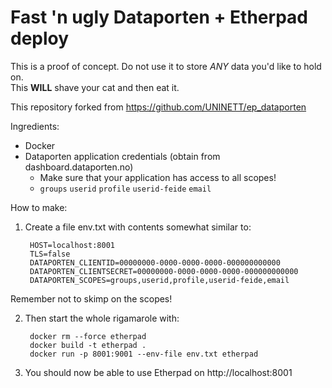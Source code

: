 # Fast 'n ugly Dataporten + Etherpad deploy

This is a proof of concept.  Do not use it to store *ANY* data you'd like to hold on.  
This **WILL** shave your cat and then eat it.

This repository forked from https://github.com/UNINETT/ep_dataporten

Ingredients:

- Docker
- Dataporten application credentials (obtain from dashboard.dataporten.no)
	- Make sure that your application has access to all scopes!
	- `groups` `userid` `profile` `userid-feide` `email`

How to make:

1. Create a file env.txt with contents somewhat similar to:

		HOST=localhost:8001
		TLS=false
		DATAPORTEN_CLIENTID=00000000-0000-0000-0000-000000000000
		DATAPORTEN_CLIENTSECRET=00000000-0000-0000-0000-000000000000
		DATAPORTEN_SCOPES=groups,userid,profile,userid-feide,email

Remember not to skimp on the scopes!

2. Then start the whole rigamarole with:

		docker rm --force etherpad
		docker build -t etherpad .
		docker run -p 8001:9001 --env-file env.txt etherpad

3. You should now be able to use Etherpad on http://localhost:8001
